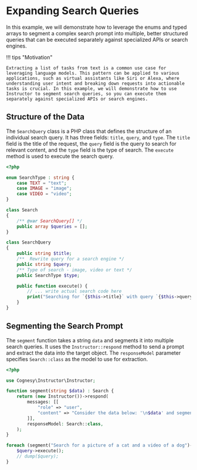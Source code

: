 # Expanding Search Queries

In this example, we will demonstrate how to leverage the enums and typed arrays to segment a complex search prompt into multiple, better structured queries that can be executed separately against specialized APIs or search engines.

!!! tips "Motivation"

    Extracting a list of tasks from text is a common use case for leveraging language models. This pattern can be applied to various applications, such as virtual assistants like Siri or Alexa, where understanding user intent and breaking down requests into actionable tasks is crucial. In this example, we will demonstrate how to use Instructor to segment search queries, so you can execute them separately against specialized APIs or search engines.



## Structure of the Data

The `SearchQuery` class is a PHP class that defines the structure of an individual search query. It has three fields: `title`, `query`, and `type`. The `title` field is the title of the request, the `query` field is the query to search for relevant content, and the `type` field is the type of search. The `execute` method is used to execute the search query.

```php
<?php

enum SearchType : string {
    case TEXT = "text";
    case IMAGE = "image";
    case VIDEO = "video";
}

class Search
{
    /** @var SearchQuery[] */
    public array $queries = [];
}

class SearchQuery
{
    public string $title;
    /**  Rewrite query for a search engine */
    public string $query;
    /** Type of search - image, video or text */
    public SearchType $type;

    public function execute() {
        // ... write actual search code here
        print("Searching for `{$this->title}` with query `{$this->query}` using `{$this->type->value}`\n");
    }
}
```


## Segmenting the Search Prompt

The `segment` function takes a string `data` and segments it into multiple search queries. It uses the `Instructor::respond` method to send a prompt and extract the data into the target object. The `responseModel` parameter specifies `Search::class` as the model to use for extraction.

```php
<?php

use Cognesy\Instructor\Instructor;

function segment(string $data) : Search {
    return (new Instructor())->respond(
        messages: [[
            "role" => "user",
            "content" => "Consider the data below: '\n$data' and segment it into multiple search queries",
        ]],
        responseModel: Search::class,
    );
}

foreach (segment("Search for a picture of a cat and a video of a dog")->queries as $query) {
    $query->execute();
    // dump($query);
}
```

